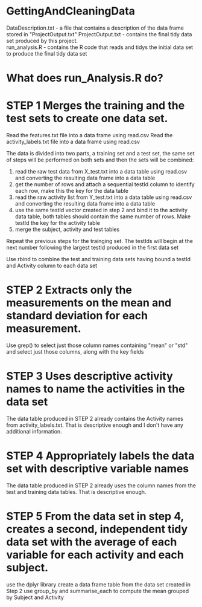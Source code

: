 GettingAndCleaningData
======================

DataDescription.txt - a file that contains a description of the data frame stored in "ProjectOutput.txt"
ProjectOutput.txt - contains the final tidy data set produced by this project.  
run_analysis.R - contains the R code that reads and tidys the initial data set to produce the final tidy data set


What does run_Analysis.R do?
======================================================


STEP 1 Merges the training and the test sets to create one data set.
======================================================================================================================================================================================
Read the features.txt file into a data frame using read.csv
Read the activity_labels.txt file into a data frame using read.csv

The data is divided into two parts, a training set and a test set, the same set of steps will be performed on both sets and then the sets will be combined:
1. read the raw test data from X_test.txt into a data table using read.csv and converting the resulting data frame into a data table
2. get the number of rows and attach a sequential testId column to identify each row, make this the key for the data table
3. read the raw activity list from Y_test.txt into a data table using read.csv and converting the resulting data frame into a data table
4. use the same testId vector created in step 2 and bind it to the activity data table, both tables should contain the same number of rows.  Make testId the key for the activity table
5. merge the subject, activity and test tables

Repeat the previous steps for the trainging set.  The testIds will begin at the next number following the largest testId produced in the first data set

Use rbind to combine the test and training data sets having bound a testId and Activity column to each data set


STEP 2 Extracts only the measurements on the mean and standard deviation for each measurement. 
=========================================================================================================================================================================================
Use grep() to select just those column names containing "mean" or "std" and select just those columns, along with the key fields

 
STEP 3 Uses descriptive activity names to name the activities in the data set
==========================================================================================================================================================================================
The data table produced in STEP 2 already contains the Activity names from activity_labels.txt.  That is descriptive enough and I don't have any additional information.


STEP 4 Appropriately labels the data set with descriptive variable names
===========================================================================================================================================================================================
The data table produced in STEP 2 already uses the column names from the test and training data tables.  That is descriptive enough.


STEP 5 From the data set in step 4, creates a second, independent tidy data set with the average of each variable for each activity and each subject.
============================================================================================================================================================================================
use the dplyr library
create a data frame table from the data set created in Step 2
use group_by and summarise_each to compute the mean grouped by Subject and Activity
